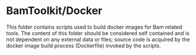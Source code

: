 # BamToolkit/Docker

This folder contains scripts used to build docker images for Bam related tools.  The content of this folder should be
considered self contained and is not dependent on any external data or files; source code is acquired by the docker
image build process (Dockerfile) invoked by the scripts.